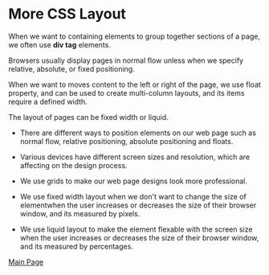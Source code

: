 # More CSS Layout

When we want to containing elements to group together sections of a page, we often use **div tag** elements. 

Browsers usually display pages in normal flow unless when we  specify relative, absolute, or fixed positioning.

When we want to moves content to the left or right of the page, we use float property, and can be used to create multi-column layouts, and its items require a defined width.

The layout of pages can be fixed width or liquid.

- There are different ways to position elements on our web page such as normal flow, relative positioning, absolute positioning and floats.
- Various devices have different screen sizes and resolution, which are affecting on the design process.
- We use grids to make our web page designs look more professional.

- We use fixed width layout when we don't want to change the size of elementwhen the user increases or decreases the size of their browser window, and its measured by pixels.
- We use liquid layout to make the element flexable with the screen size when the user increases or decreases the size of their browser window, and its measured by percentages. 


[Main Page](https://basma23.github.io/reading-notes/)
